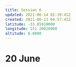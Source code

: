 ```yaml
---
title: Session 6
updated: 2021-06-14 02:39:41Z
created: 2021-06-13 04:57:43Z
latitude: -33.85910000
longitude: 151.20020000
altitude: 0.0000
---
```


# 20 June